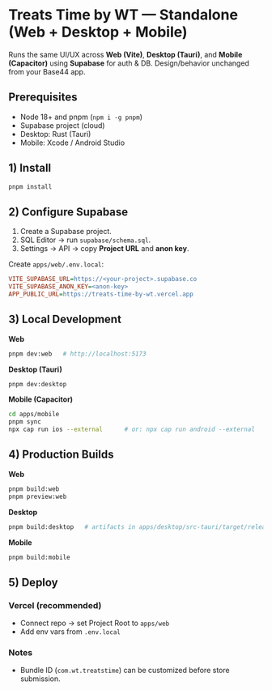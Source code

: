 # Treats Time by WT — Standalone (Web + Desktop + Mobile)
Runs the same UI/UX across **Web (Vite)**, **Desktop (Tauri)**, and **Mobile (Capacitor)** using **Supabase** for auth & DB. Design/behavior unchanged from your Base44 app.

## Prerequisites
- Node 18+ and pnpm (`npm i -g pnpm`)
- Supabase project (cloud)
- Desktop: Rust (Tauri)
- Mobile: Xcode / Android Studio

## 1) Install
```bash
pnpm install
```

## 2) Configure Supabase
1. Create a Supabase project.
2. SQL Editor → run `supabase/schema.sql`.
3. Settings → API → copy **Project URL** and **anon key**.

Create `apps/web/.env.local`:
```ini
VITE_SUPABASE_URL=https://<your-project>.supabase.co
VITE_SUPABASE_ANON_KEY=<anon-key>
APP_PUBLIC_URL=https://treats-time-by-wt.vercel.app
```

## 3) Local Development
**Web**
```bash
pnpm dev:web   # http://localhost:5173
```

**Desktop (Tauri)**
```bash
pnpm dev:desktop
```

**Mobile (Capacitor)**
```bash
cd apps/mobile
pnpm sync
npx cap run ios --external      # or: npx cap run android --external
```

## 4) Production Builds
**Web**
```bash
pnpm build:web
pnpm preview:web
```

**Desktop**
```bash
pnpm build:desktop   # artifacts in apps/desktop/src-tauri/target/release
```

**Mobile**
```bash
pnpm build:mobile
```

## 5) Deploy
### Vercel (recommended)
- Connect repo → set Project Root to `apps/web`
- Add env vars from `.env.local`

### Notes
- Bundle ID (`com.wt.treatstime`) can be customized before store submission.

